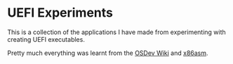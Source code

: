 # UEFI Experiments

This is a collection of the applications I have made from experimenting with creating UEFI executables.

Pretty much everything was learnt from the [OSDev Wiki](https://wiki.osdev.org/UEFI) and [x86asm](http://x86asm.net/articles/uefi-programming-first-steps/).
